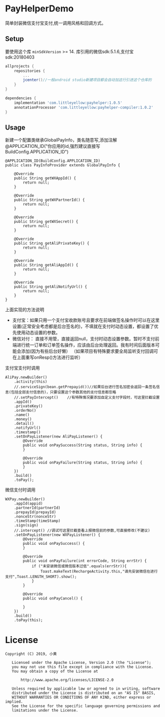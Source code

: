 # PayHelperDemo
简单封装微信支付宝支付,统一调用风格和回调方式。
## Setup

要使用这个库 `minSdkVersion`  >= 14. 库引用的微信sdk:5.1.6,支付宝sdk:20180403

```gradle
allprojects {
    repositories {
        ...
        jcenter()//一般android studio新建项目都会自动加这行引进这个仓库的
    }
}

dependencies {
    implementation 'com.littleyellow:payhelper:1.0.5'
    annotationProcessor 'com.littleyellow:payhelper-compiler:1.0.2'
}
```

## Usage
新建一个配置类继承GlobalPayInfo，类名随意写,添加注解@APPLICATION_ID("你应用的id,强烈建议直接写BuildConfig.APPLICATION_ID")
```
@APPLICATION_ID(BuildConfig.APPLICATION_ID)
public class PayInfoProvider extends GlobalPayInfo {

    @Override
    public String getWXAppId() {
        return null;
    }

    @Override
    public String getWXPartnerId() {
        return null;
    }

    @Override
    public String getWXSecret() {
        return null;
    }
    
    @Override
    public String getAliPrivateKey() {
        return null;
    }

    @Override
    public String getAliAppId() {
        return null;
    }

    @Override
    public String getAliNotifyUrl() {
        return null;
    }
}
```
上面实现的方法说明

- 支付宝：如果只用一个支付宝收款账号且要求在前端做签名操作时可以在这里设置(正常安全考虑都是后台签名的)，不填就在支付时动态设置，都设置了优先使用动态设置的参数。
- 微信对付： 直接不用管，直接返回null，支付时动态设置参数。暂时不支付前端进行统一订单和订单签名操作，应该由后台处理返回。我有时间后面版本可能会添加(因为有些后台好懒）
（如果项目有特殊要求要全局监听支付回调可在上面重写onResp()方法进行监听）

支付宝支付时调用
```
AliPay.newBuilder()
    .activity(this)
    //.serviceSign(bean.getPrepayid())//如果后台进行签名加密会返回一条签名信息(包括全部支付信息的)，只要设置这个参数其他的支付信息都忽略
    //.setPayIntercept()    //有特殊情况要添加自定义支付字段时，可这里拦截设置
    .appId()
    .privateKey()
    .orderNo()
    .name()
    .money()
    .detail()
    .notifyUrl()
    .timestamp()
    .setOnPayListener(new AliPayListener() {
        @Override
        public void onPaySuccess(String status, String info) {
        }

        @Override
        public void onPayFailure(String status, String info) {
        }
    })
    .build()
    .toPay();
```

微信支付时调用
```
WXPay.newBuilder()
    .appId(appid)
    .partnerId(partnerId)
    .prepayId(prepayId)
    .nonceStr(nonceStr)
    .timeStamp(timeStamp)
    .sign(sign)
    //.intercept() //调试可这里拦截查看上报微信前的参数,可直接修改(不建议)
    .setOnPayListener(new WXPayListener() {
        @Override
        public void onPaySuccess() {
        }

        @Override
        public void onPayFailure(int errorCode, String errStr) {
            if ("未安装微信或微信版本过低".equals(errStr)){
                Toast.makeText(RechargeActivity.this,"请先安装微信在进行支付",Toast.LENGTH_SHORT).show();
            }
        }

        @Override
        public void onPayCancel() {

        }
    })
    .build()
    .toPay(this);

```

# License

```
Copyright (C) 2019, 小黄
  
   Licensed under the Apache License, Version 2.0 (the "License");
   you may not use this file except in compliance with the License.
   You may obtain a copy of the License at 
 
       http://www.apache.org/licenses/LICENSE-2.0 

   Unless required by applicable law or agreed to in writing, software
   distributed under the License is distributed on an "AS IS" BASIS,
   WITHOUT WARRANTIES OR CONDITIONS OF ANY KIND, either express or implied.
   See the License for the specific language governing permissions and
   limitations under the License.
```









